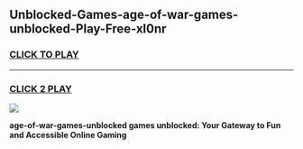 
## Unblocked-Games-age-of-war-games-unblocked-Play-Free-xl0nr
<h3>
<a href="https://premium76.site?title=age-of-war-games-unblocked&ref=18A1">CLICK TO PLAY</a></h3>
<hr>

<h3>
<a href="https://premium76.site?title=age-of-war-games-unblocked&ref=18A1">CLICK 2 PLAY</a>
  
</h3>

<a href="https://premium76.site?title=age-of-war-games-unblocked&ref=18A1"><img src="https://clearcache.store/games.png"></a>


**age-of-war-games-unblocked games unblocked: Your Gateway to Fun and Accessible Online Gaming**
